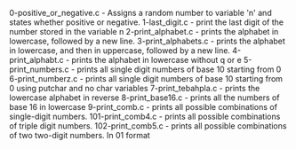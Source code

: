 0-positive_or_negative.c - Assigns a random number to variable 'n' and states whether positive or negative.
1-last_digit.c - print the last digit of the number stored in the variable n
2-print_alphabet.c - prints the alphabet in lowercase, followed by a new line.
3-print_alphabets.c -  prints the alphabet in lowercase, and then in uppercase, followed by a new line.
4-print_alphabt.c - prints the alphabet in lowercase without q or e
5-print_numbers.c - prints all single digit numbers of base 10 starting from 0
6-print_numberz.c - prints all single digit numbers of base 10 starting from 0 using putchar and no char variables
7-print_tebahpla.c - prints the lowercase alphabet in reverse
8-print_base16.c - prints all the numbers of base 16 in lowercase
9-print_comb.c - prints all possible combinations of single-digit numbers.
101-print_comb4.c - prints all possible combinations of triple digit numbers.
102-print_comb5.c - prints all possible combinations of two two-digit numbers. In 01 format
